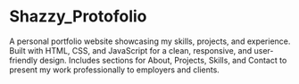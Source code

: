 # Shazzy_Protofolio
A personal portfolio website showcasing my skills, projects, and experience. Built with HTML, CSS, and JavaScript for a clean, responsive, and user-friendly design. Includes sections for About, Projects, Skills, and Contact to present my work professionally to employers and clients.
